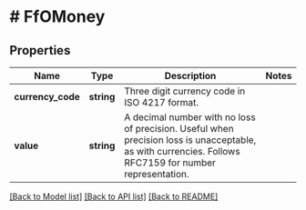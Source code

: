 # # FfOMoney

## Properties

Name | Type | Description | Notes
------------ | ------------- | ------------- | -------------
**currency_code** | **string** | Three digit currency code in ISO 4217 format. |
**value** | **string** | A decimal number with no loss of precision. Useful when precision loss is unacceptable, as with currencies. Follows RFC7159 for number representation. |

[[Back to Model list]](../../README.md#models) [[Back to API list]](../../README.md#endpoints) [[Back to README]](../../README.md)
